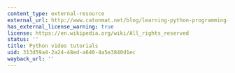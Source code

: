 ```yaml
---
content_type: external-resource
external_url: http://www.catonmat.net/blog/learning-python-programming-language-through-video-lectures/
has_external_license_warning: true
license: https://en.wikipedia.org/wiki/All_rights_reserved
status: ''
title: Python video tutorials
uid: 313d59a4-2a24-48ed-a640-4a5e3840d1ec
wayback_url: ''
---
```


